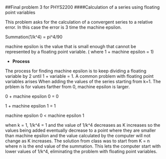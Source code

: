 ##Final problem 3 for PHYS2200
####Calculation of a series using floating point variables

This problem asks for the calculation of a convergent series to a relative error. In this case the error is 3 time the machine epsilon.

Summation(1/k^4) = pi^4/90

machine epsilon is the value that is small enough that cannot be represented by a floating point variable. ( where 1 + machine epsilon = 1)

* **Process**

The process for finding machine epsilon is to keep dividing a floating variable by 2 until 1 + variable = 1. A common problem with floating point variables arises When adding the values of the series starting from k=1. The prblem is for values farther from 0, machine epsilon is larger. 

0 + machine epsilon 0 = 0 

1 + machine epsilon 1 = 1 

machine epsilon 0 < machine epsilon 1

when k = 1, 1/k^4 = 1 and the value of 1/k^4 decreases as K increases so the values being added eventually decrease to a point where they are smaller than machine epsilon and the value calculated by the computer will not change as K increases. The solution from class was to start from K = n where n is the end value of the summation. This lets the computer start with lower values of 1/k^4, eliminating the problem with floating point variables.

